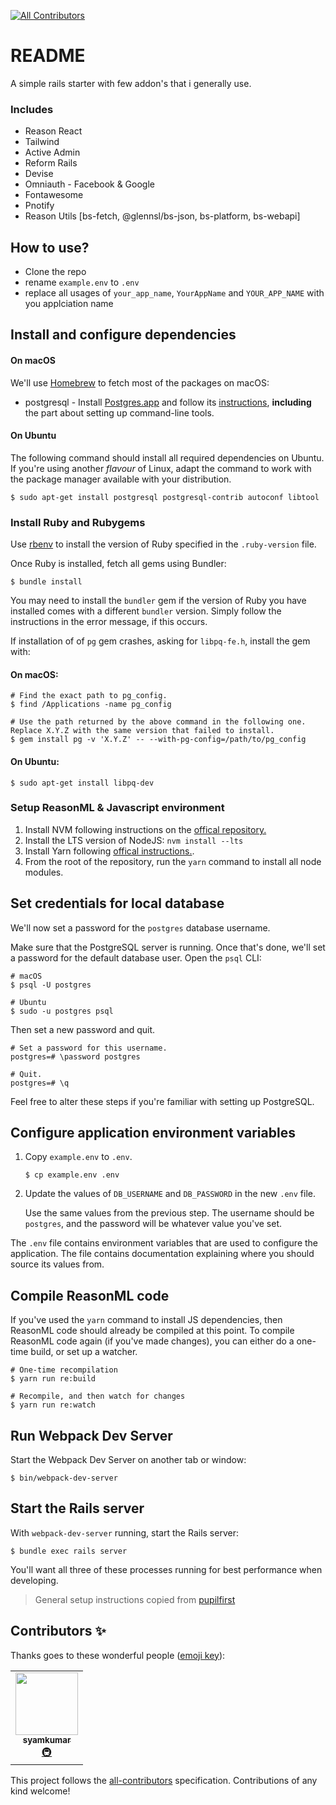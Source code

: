 
<!-- ALL-CONTRIBUTORS-BADGE:START - Do not remove or modify this section -->
[![All Contributors](https://img.shields.io/badge/all_contributors-1-orange.svg?style=flat-square)](#contributors-)
<!-- ALL-CONTRIBUTORS-BADGE:END -->
# README

A simple rails starter with few addon's that i generally use.

### Includes
- Reason React
- Tailwind 
- Active Admin 
- Reform Rails 
- Devise
- Omniauth - Facebook & Google
- Fontawesome
- Pnotify
- Reason Utils [bs-fetch, @glennsl/bs-json, bs-platform, bs-webapi]


## How to use?

- Clone the repo
- rename `example.env` to `.env`
- replace all usages of `your_app_name`, `YourAppName` and `YOUR_APP_NAME` with you applciation name 


## Install and configure dependencies


#### On macOS

We'll use [Homebrew](https://brew.sh/) to fetch most of the packages on macOS:
- postgresql - Install [Postgres.app](http://postgresapp.com) and follow its
  [instructions](https://postgresapp.com/documentation/install.html), **including** the part about setting up
  command-line tools.

#### On Ubuntu

The following command should install all required dependencies on Ubuntu. If you're using another _flavour_ of Linux,
adapt the command to work with the package manager available with your distribution.

    $ sudo apt-get install postgresql postgresql-contrib autoconf libtool

### Install Ruby and Rubygems

Use [rbenv](https://github.com/rbenv/rbenv) to install the version of Ruby specified in the `.ruby-version` file.

Once Ruby is installed, fetch all gems using Bundler:

    $ bundle install

You may need to install the `bundler` gem if the version of Ruby you have installed comes with a different `bundler`
version. Simply follow the instructions in the error message, if this occurs.

If installation of of `pg` gem crashes, asking for `libpq-fe.h`, install the gem with:

#### On macOS:

    # Find the exact path to pg_config.
    $ find /Applications -name pg_config

    # Use the path returned by the above command in the following one. Replace X.Y.Z with the same version that failed to install.
    $ gem install pg -v 'X.Y.Z' -- --with-pg-config=/path/to/pg_config

#### On Ubuntu:

    $ sudo apt-get install libpq-dev

### Setup ReasonML & Javascript environment

1. Install NVM following instructions on the [offical repository.](https://github.com/creationix/nvm)
2. Install the LTS version of NodeJS: `nvm install --lts`
3. Install Yarn following [offical instructions.](https://yarnpkg.com/en/docs/install).
4. From the root of the repository, run the `yarn` command to install all node modules.

## Set credentials for local database

We'll now set a password for the `postgres` database username.

Make sure that the PostgreSQL server is running. Once that's done, we'll set a password for the
default database user. Open the `psql` CLI:

    # macOS
    $ psql -U postgres

    # Ubuntu
    $ sudo -u postgres psql

Then set a new password and quit.

    # Set a password for this username.
    postgres=# \password postgres

    # Quit.
    postgres=# \q

Feel free to alter these steps if you're familiar with setting up PostgreSQL.

## Configure application environment variables

1. Copy `example.env` to `.env`.

   ```
   $ cp example.env .env
   ```

2. Update the values of `DB_USERNAME` and `DB_PASSWORD` in the new `.env` file.

   Use the same values from the previous step. The username should be `postgres`, and the password will be whatever
   value you've set.

The `.env` file contains environment variables that are used to configure the application. The file contains
documentation explaining where you should source its values from.

## Compile ReasonML code

If you've used the `yarn` command to install JS dependencies, then ReasonML code should already be compiled at this
point. To compile ReasonML code again (if you've made changes), you can either do a one-time build, or set up a watcher.

    # One-time recompilation
    $ yarn run re:build

    # Recompile, and then watch for changes
    $ yarn run re:watch

## Run Webpack Dev Server

Start the Webpack Dev Server on another tab or window:

    $ bin/webpack-dev-server

## Start the Rails server

With `webpack-dev-server` running, start the Rails server:

    $ bundle exec rails server

You'll want all three of these processes running for best performance when developing.

> General setup instructions copied from [pupilfirst](https://github.com/pupilfirst/pupilfirst/edit/master/docs/developers/docs/development_setup.md)
## Contributors ✨

Thanks goes to these wonderful people ([emoji key](https://allcontributors.org/docs/en/emoji-key)):

<!-- ALL-CONTRIBUTORS-LIST:START - Do not remove or modify this section -->
<!-- prettier-ignore-start -->
<!-- markdownlint-disable -->
<table>
  <tr>
    <td align="center"><a href="https://syam.dev"><img src="https://avatars.githubusercontent.com/u/11440246?v=4?s=100" width="100px;" alt=""/><br /><sub><b>syamkumar</b></sub></a><br /><a href="#infra-tomahawk-pilot" title="Infrastructure (Hosting, Build-Tools, etc)">🚇</a></td>
  </tr>
</table>

<!-- markdownlint-restore -->
<!-- prettier-ignore-end -->

<!-- ALL-CONTRIBUTORS-LIST:END -->

This project follows the [all-contributors](https://github.com/all-contributors/all-contributors) specification. Contributions of any kind welcome!